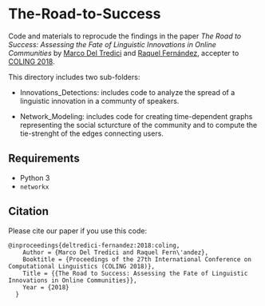 # The-Road-to-Success

Code and materials to reprocude the findings in the paper _The Road to Success: Assessing the Fate of Linguistic Innovations in Online Communities_ by [Marco Del Tredici](https://sites.google.com/site/marcodeltredici/) and [Raquel Fernández](https://staff.fnwi.uva.nl/r.fernandezrovira/), accepter to [COLING 2018](http://coling2018.org/).

This directory includes two sub-folders:

- Innovations_Detections: includes code to analyze the spread of a linguistic innovation in a communty of speakers.

- Network_Modeling: includes code for creating time-dependent graphs representing the social scturcture of the community and to compute the tie-strenght of the edges connecting users.

## Requirements

* Python 3
* `networkx`

## Citation

Please cite our paper if you use this code:
```
@inproceedings{deltredici-fernandez:2018:coling,
	Author = {Marco Del Tredici and Raquel Fern\'andez},
	Booktitle = {Proceedings of the 27th International Conference on Computational Linguistics (COLING 2018)},
	Title = {{The Road to Success: Assessing the Fate of Linguistic Innovations in Online Communities}},
	Year = {2018}
  }
``` 
